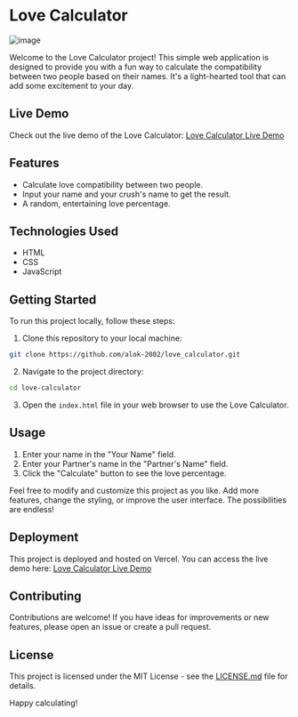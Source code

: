 # Love Calculator

![image](https://github.com/Alok-2002/30_Days_30_Projects/assets/93814546/2543605a-b88a-4dd0-a583-7622d0ca25f8)

Welcome to the Love Calculator project! This simple web application is designed to provide you with a fun way to calculate the compatibility between two people based on their names. It's a light-hearted tool that can add some excitement to your day.

## Live Demo
Check out the live demo of the Love Calculator: [Love Calculator Live Demo](https://love-wizard.vercel.app)

## Features
- Calculate love compatibility between two people.
- Input your name and your crush's name to get the result.
- A random, entertaining love percentage.

## Technologies Used
- HTML
- CSS
- JavaScript

## Getting Started
To run this project locally, follow these steps:

1. Clone this repository to your local machine:

```bash
git clone https://github.com/alok-2002/love_calculator.git
```

2. Navigate to the project directory:

```bash
cd love-calculator
```

3. Open the `index.html` file in your web browser to use the Love Calculator.

## Usage
1. Enter your name in the "Your Name" field.
2. Enter your Partner's name in the "Partner's Name" field.
3. Click the "Calculate" button to see the love percentage.

Feel free to modify and customize this project as you like. Add more features, change the styling, or improve the user interface. The possibilities are endless!

## Deployment
This project is deployed and hosted on Vercel. You can access the live demo here: [Love Calculator Live Demo](https://love-wizard.vercel.app)

## Contributing
Contributions are welcome! If you have ideas for improvements or new features, please open an issue or create a pull request.

## License
This project is licensed under the MIT License - see the [LICENSE.md](LICENSE.md) file for details.

Happy calculating!
